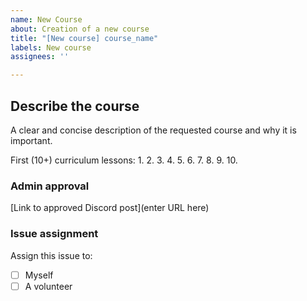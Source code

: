 ```yaml
---
name: New Course
about: Creation of a new course
title: "[New course] course_name"
labels: New course
assignees: ''

---
```


<!-- 
⚠️ Please ensure your issue's title is descriptive and understandable. Include "[New course]" followed by your course's name

For example:
"[New course] Python"

⚠️ Also make sure that no existing issue or PR includes your requested changes
-->

## Describe the course

A clear and concise description of the requested course and why it is important.

First (10+) curriculum lessons:
1. 
2. 
3. 
4. 
5. 
6. 
7. 
8. 
9. 
10. 

### Admin approval

[Link to approved Discord post](enter URL here)

### Issue assignment

Assign this issue to:
- [ ] Myself
- [ ] A volunteer
